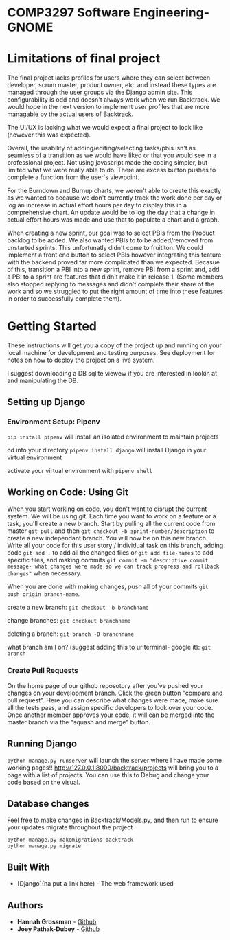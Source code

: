 # COMP3297 Software Engineering- GNOME 

# Limitations of final project
The final project lacks profiles for users where they can select between developer, scrum master, product owner, etc. and instead these types are managed through the user groups via the Django admin site. This configurability is odd and doesn't always work when we run Backtrack. We would hope in the next version to implement user profiles that are more managable by the actual users of Backtrack. 

The UI/UX is lacking what we would expect a final project to look like (however this was expected). 

Overall, the usability of adding/editing/selecting tasks/pbis isn't as seamless of a transition as we would have liked or that you would see in a professional project. Not using javascript made the coding simpler, but limited what we were really able to do. There are excess button pushes to complete a function from the user's viewpoint.

For the Burndown and Burnup charts, we weren't able to create this exactly as we wanted to because we don't currently track the work done per day or log an increase in actual effort hours per day to display this in a comprehensive chart. An update would be to log the day that a change in actual effort hours was made and use that to populate a chart and a graph.

When creating a new sprint, our goal was to select PBIs from the Product backlog to be added. We also wanted PBIs to to be added/removed from unstarted sprints. This unfortunatly didn't come to fruititon. We could implement a front end button to select PBIs however integrating this feature with the backend proved far more complicated than we expected. Becasue of this, transition a PBI into a new sprint, remove PBI from a sprint and, add a PBI to a sprint are features that didn't make it in release 1. (Some members also stopped replying to messages and didn't complete their share of the work and so we struggled to put the right amount of time into these features in order to successfully complete them).

# Getting Started

These instructions will get you a copy of the project up and running on your local machine for development and testing purposes. See deployment for notes on how to deploy the project on a live system.

I suggest downloading a DB sqlite viewew if you are interested in lookin at and manipulating the DB. 


## Setting up Django

### Environment Setup: Pipenv

`pip install pipenv` will install an isolated environment to maintain projects

cd into your directory
`pipenv install django` will install Django in your virtual environment

activate your virtual environment with `pipenv shell`

## Working on Code: Using Git

When you start working on code, you don't want to disrupt the current system. We will be using git. 
Each time you want to work on a feature or a task, you'll create a new branch. 
Start by pulling all the current code from master `git pull` and then `git checkout -b sprint-number/description` to 
create a new independant branch. You will now be on this new branch. Write all your code for this user story / individual
task on this branch, adding code `git add .` to add all the changed files or `git add file-names` to add specific files,
and making commits `git commit -m "descriptive commit message- what changes were made so we can track progress and rollback 
changes"` when necessary.

When you are done with making changes, push all of your commits `git push origin branch-name`. 

create a new branch: `git checkout -b branchname`

change branches: `git checkout branchname`

deleting a branch: `git branch -D branchname`

what branch am I on? (suggest adding this to ur terminal- google it): `git branch`


### Create Pull Requests
On the home page of our github reposotory after you've pushed your changes on your development branch. Click the green button "compare and pull request". Here you can describe what changes were made, make sure
all the tests pass, and assign specific developers to look over your code. Once another member approves your code, it will can
be merged into the master branch via the "squash and merge" button.

## Running Django

`python manage.py runserver` will launch the server where I have made some working pages!! http://127.0.0.1:8000/backtrack/projects will bring you to a page with a list of projects. You can use this to Debug and change your code based on the visual.


## Database changes
Feel free to make changes in Backtrack/Models.py, and then run to ensure your updates migrate throughout the project
```
python manage.py makemigrations backtrack
python manage.py migrate
```

## Built With

* [Django](ha put a link here) - The web framework used

## Authors

* **Hannah Grossman** - [Github](https://github.com/hannahg141)
* **Joey Pathak-Dubey** - [Github](https://github.com/joeydubey)
